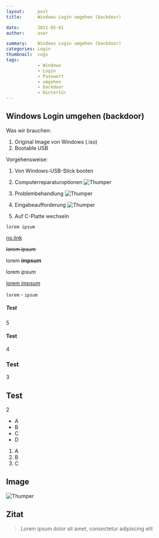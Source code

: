 ```yaml
---
layout:     post
title:      Windows Login umgehen (backdoor)

date:       2021-05-01
author:     user

summary:    Windows Login umgehen (backdoor)
categories: Login
thumbnail:  cogs
tags:
            - Windows
            - Login
            - Passwort
            - umgehen
            - backdoor
            - Hintertür
---
```


## Windows Login umgehen (backdoor)

Was wir brauchen:

1. Original Image von Windows (.iso)
2. Bootable USB


Vorgehensweise:

1. Von Windows-USB-Stick booten
2. Computerreparaturoptionen
    ![Thumper](https://i.imgur.com/cgOS11f.jpg)
    
3. Problembehandlung
    ![Thumper](https://i.imgur.com/XZsOGe0.jpg)

4. Eingabeaufforderung
    ![Thumper](https://i.imgur.com/MdtXTKA.jpg)

5. Auf C-Platte wechseln


```
lorem ipsum
```

[no.link](http://no.struggle.zone)

<del>lorem ipsum</del>

lorem __impsum__

lorem _ipsum_

<ins>lorem impsum</ins>

`lorem` - `ipsum`

##### Test
5

#### Test
4

### Test
3
  
## Test
2

* A
* B
* C
* D

1. A
2. B
3. C

## Image
![Thumper](https://i.imgur.com/DMCHDqF.jpg)

## Zitat
> Lorem ipsum dolor sit amet, consectetur adipiscing elit
